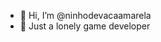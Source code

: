 - 👋 Hi, I’m @ninhodevacaamarela
- 👀 Just a lonely game developer

<!---
ninhodevacaamarela/ninhodevacaamarela is a ✨ special ✨ repository because its `README.md` (this file) appears on your GitHub profile.
You can click the Preview link to take a look at your changes.
--->

